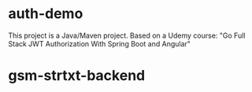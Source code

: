 # auth-demo

This project is a Java/Maven project.  Based on a Udemy course: "Go Full Stack JWT Authorization With Spring Boot and Angular"
# gsm-strtxt-backend
